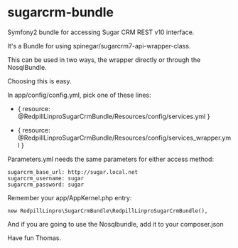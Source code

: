 sugarcrm-bundle
===============

Symfony2 bundle for accessing Sugar CRM REST v10 interface.

It's a Bundle for using spinegar/sugarcrm7-api-wrapper-class.

This can be used in two ways, the wrapper directly or through the NosqlBundle.

Choosing this is easy. 

In app/config/config.yml, pick one of these lines:

   - { resource: @RedpillLinproSugarCrmBundle/Resources/config/services.yml }

   - { resource: @RedpillLinproSugarCrmBundle/Resources/config/services\_wrapper.yml }

Parameters.yml needs the same parameters for either access method:

    sugarcrm_base_url: http://sugar.local.net
    sugarcrm_username: sugar
    sugarcrm_password: sugar

Remember your app/AppKernel.php entry:

    new RedpillLinpro\SugarCrmBundle\RedpillLinproSugarCrmBundle(),

And if you are going to use the Nosqlbundle, add it to your composer.json


Have fun
Thomas.
